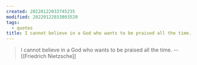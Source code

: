 ```yaml
---
created: 20220122033745235
modified: 20220122033803520
tags:
  - quotes
title: I cannot believe in a God who wants to be praised all the time.
---
```


> I cannot believe in a God who wants to be praised all the time. -- [[Friedrich Nietzsche]]